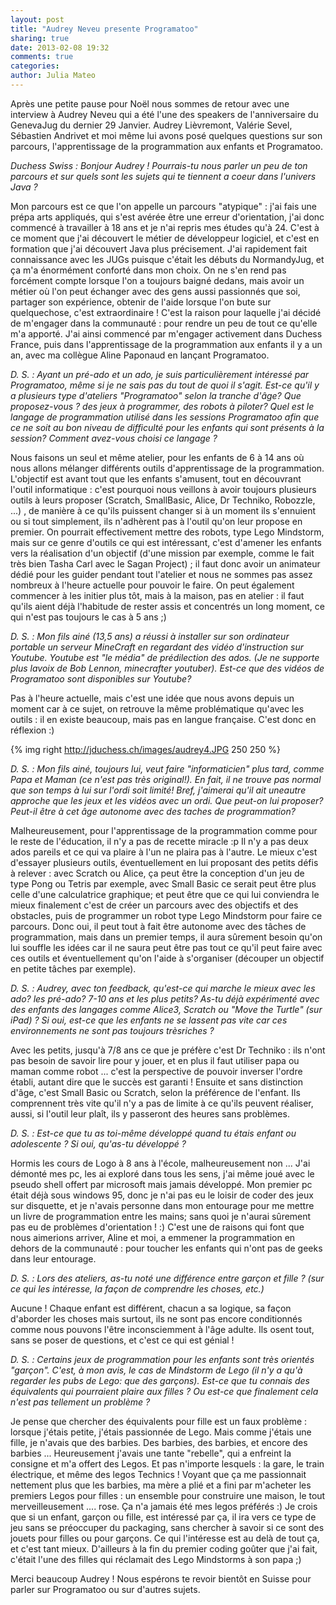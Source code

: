```yaml
---
layout: post
title: "Audrey Neveu presente Programatoo"
sharing: true
date: 2013-02-08 19:32
comments: true
categories: 
author: Julia Mateo
---
```


Après une petite pause pour Noël nous sommes de retour avec une interview à Audrey Neveu qui a été l'une des speakers de l'anniversaire du GenevaJug du dernier 29 Janvier. Audrey Lièvremont, Valérie Sevel, Sébastien Andrivet et moi même lui avons posé quelques questions sur son parcours, l'apprentissage de la programmation aux enfants et Programatoo.

_Duchess Swiss : Bonjour Audrey ! Pourrais-tu nous parler un peu de ton parcours et sur quels sont les sujets qui te tiennent a coeur dans l'univers Java ?_

Mon parcours est ce que l'on appelle un parcours "atypique" : j'ai fais une prépa arts appliqués, qui s'est avérée être une erreur d'orientation, j'ai donc commencé à travailler à 18 ans et je n'ai repris mes études qu'à 24. C'est à ce moment que j'ai découvert le métier de développeur logiciel, et c'est en formation que j'ai découvert Java plus précisement. J'ai rapidement fait connaissance avec les JUGs puisque c'était les débuts du NormandyJug, et ça m'a énormément conforté dans mon choix. On ne s'en rend pas forcément compte lorsque l'on a toujours baigné dedans, mais avoir un métier où l'on peut échanger avec des gens aussi passionnés que soi, partager son expérience, obtenir de l'aide lorsque l'on bute sur quelquechose, c'est extraordinaire ! C'est la raison pour laquelle j'ai décidé de m'engager dans la communauté : pour rendre un peu de tout ce qu'elle m'a apporté. J'ai ainsi commencé par m'engager activement dans Duchess France, puis dans l'apprentissage de la programmation aux enfants il y a un an, avec ma collègue Aline Paponaud en lançant Programatoo.


_D. S. : Ayant un pré-ado et un ado, je suis particulièrement intéressé par Programatoo, même si je ne sais pas du tout de quoi il s'agit. Est-ce qu'il y a plusieurs type d'ateliers "Programatoo" selon la tranche d'âge? Que proposez-vous ? des jeux à programmer, des robots à piloter?
Quel est le langage de programmation utilisé dans les sessions Programatoo afin que ce ne soit au bon niveau de difficulté pour les enfants qui sont présents à la session? Comment avez-vous choisi ce langage ?_

Nous faisons un seul et même atelier, pour les enfants de 6 à 14 ans où nous allons mélanger différents outils d'apprentissage de la programmation. L'objectif est avant tout que les enfants s'amusent, tout en découvrant l'outil informatique : c'est pourquoi nous veillons à avoir toujours plusieurs outils à leurs proposer (Scratch, SmallBasic, Alice, Dr Techniko, Robozzle, ...) , de manière à ce qu'ils puissent changer si à un moment ils s'ennuient ou si tout simplement, ils n'adhèrent pas à l'outil qu'on leur propose en premier. On pourrait effectivement mettre des robots, type Lego Mindstorm, mais sur ce genre d'outils ce qui est intéressant, c'est d'amener les enfants vers la réalisation d'un objectif (d'une mission par exemple, comme le fait très bien Tasha Carl avec le Sagan Project) ; il faut donc avoir un animateur dédié pour les guider pendant tout l'atelier et nous ne sommes pas assez nombreux à l'heure actuelle pour pouvoir le faire. On peut également commencer à les initier plus tôt, mais à la maison, pas en atelier : il faut qu'ils aient déjà l'habitude de rester assis et concentrés un long moment, ce qui n'est pas toujours le cas à 5 ans ;) 


_D. S. : Mon fils ainé (13,5 ans) a réussi à installer sur son ordinateur portable un serveur MineCraft en regardant des vidéo d'instruction sur Youtube. Youtube est "le média" de prédilection des ados. (Je ne supporte plus lavoix de Bob Lennon, minecrafter youtuber). Est-ce que des vidéos de Programatoo sont disponibles sur Youtube?_

Pas à l'heure actuelle, mais c'est une idée que nous avons depuis un moment car à ce sujet, on retrouve la même problématique qu'avec les outils : il en existe beaucoup, mais pas en langue française. C'est donc en réflexion :)

{% img right http://jduchess.ch/images/audrey4.JPG 250 250 %}

_D. S. : Mon fils ainé, toujours lui, veut faire "informaticien" plus tard, comme Papa et Maman (ce n'est pas très original!). En fait, il ne trouve pas normal que son temps à lui sur l'ordi soit limité! Bref, j'aimerai qu'il ait uneautre approche que les jeux et les vidéos avec un ordi. Que peut-on lui proposer? Peut-il être à cet âge autonome avec des taches de programmation?_
 
Malheureusement, pour l'apprentissage de la programmation comme pour le reste de l'éducation, il n'y a pas de recette miracle :p Il n'y a pas deux ados pareils et ce qui va plaire à l'un ne plaira pas à l'autre. Le mieux c'est d'essayer plusieurs outils, éventuellement en lui proposant des petits défis à relever : avec Scratch ou Alice, ça peut être la conception d'un jeu de type Pong ou Tetris par exemple, avec Small Basic ce serait peut être plus celle d'une calculatrice graphique; et peut être que ce qui lui conviendra le mieux finalement c'est de créer un parcours avec des objectifs et des obstacles, puis de programmer un robot type Lego Mindstorm pour faire ce parcours. Donc oui, il peut tout à fait être autonome avec des tâches de programmation, mais dans un premier temps, il aura sûrement besoin qu'on lui souffle les idées car il ne saura peut être pas tout ce qu'il peut faire avec ces outils et éventuellement qu'on l'aide à s'organiser (découper un objectif en petite tâches par exemple).

_D. S. : Audrey, avec ton feedback, qu'est-ce qui marche le mieux avec les ado? les pré-ado? 7-10 ans et les plus petits?
As-tu déjà expérimenté avec des enfants des langages comme Alice3, Scratch ou "Move the Turtle" (sur iPad) ? Si oui, est-ce que les enfants ne se lassent pas vite car ces environnements ne sont pas toujours trèsriches ?_

Avec les petits, jusqu'à 7/8 ans ce que je préfère c'est Dr Techniko : ils n'ont pas besoin de savoir lire pour y jouer, et en plus il faut utiliser papa ou maman comme robot ... c'est la perspective de pouvoir inverser l'ordre établi, autant dire que le succès est garanti ! Ensuite et sans distinction d'âge, c'est Small Basic ou Scratch, selon la préférence de l'enfant. Ils comprennent très vite qu'il n'y a pas de limite à ce qu'ils peuvent réaliser, aussi, si l'outil leur plaît, ils y passeront des heures sans problèmes.


_D. S. : Est-ce que tu as toi-même développé quand tu étais enfant ou adolescente ? Si oui, qu'as-tu développé ?_

Hormis les cours de Logo à 8 ans à l'école, malheureusement non ... J'ai démonté mes pc, les ai exploré dans tous les sens, j'ai même joué avec le pseudo shell offert par microsoft mais jamais développé. Mon premier pc était déjà sous windows 95, donc je n'ai pas eu le loisir de coder des jeux sur disquette, et je n'avais personne dans mon entourage pour me mettre un livre de programmation entre les mains; sans quoi je n'aurai sûrement pas eu de problèmes d'orientation ! :) C'est une de raisons qui font que nous aimerions arriver, Aline et moi, a emmener la programmation en dehors de la communauté : pour toucher les enfants qui n'ont pas de geeks dans leur entourage. 


_D. S. : Lors des ateliers, as-tu noté une différence entre garçon et fille ? (sur ce qui les intéresse, la façon de comprendre les choses, etc.)_

Aucune ! Chaque enfant est différent, chacun a sa logique, sa façon d'aborder les choses mais surtout, ils ne sont pas encore conditionnés comme nous pouvons l'être inconsciemment à l'âge adulte. Ils osent tout, sans se poser de questions, et c'est ce qui est génial !



_D. S. : Certains jeux de programmation pour les enfants sont très orientés "garçon". C'est, à mon avis, le cas de Mindstorm de Lego (il n'y a qu'à regarder les pubs de Lego: que des garçons). Est-ce que tu connais des équivalents qui pourraient plaire aux filles ? Ou est-ce que finalement cela n'est pas tellement un problème ?_

Je pense que chercher des équivalents pour fille est un faux problème : lorsque j'étais petite, j'étais passionnée de Lego. Mais comme j'étais une fille, je n'avais que des barbies. Des barbies, des barbies, et encore des barbies ... Heureusement j'avais une tante "rebelle", qui a enfreint la consigne et m'a offert des Legos. Et pas n'importe lesquels : la gare, le train électrique, et même des legos Technics ! Voyant que ça me passionnait nettement plus que les barbies, ma mère a plié et a fini par m'acheter les premiers Legos pour filles : un ensemble pour construire une maison, le tout merveilleusement .... rose. Ça n'a jamais été mes legos préférés :) Je crois que si un enfant, garçon ou fille, est intéressé par ça, il ira vers ce type de jeu sans se préoccuper du packaging, sans chercher à savoir si ce sont des jouets pour filles ou pour garçons. Ce qui l'intéresse est au delà de tout ça, et c'est tant mieux. D'ailleurs à la fin du premier coding goûter que j'ai fait, c'était l'une des filles qui réclamait des Lego Mindstorms à son papa ;)

Merci beaucoup Audrey ! Nous espérons te revoir bientôt en Suisse pour parler sur Programatoo ou sur d'autres sujets. 
